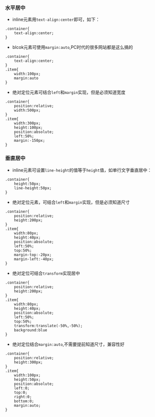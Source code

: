### 水平居中
 - inline元素用`text-align:center`即可，如下：
 ```
 .container{
     text-align:center;
 }
 ```
 
 - blcok元素可使用`margin:auto`,PC时代的很多网站都是这么搞的
 ```
 .container{
     text-align:center;
 }
 .item{
     width:100px;
     margin:auto
 }
 ```
 
 - 绝对定位元素可结合`left`和`margin`实现，但是必须知道宽度
 ```
 .container{
     position:relative;
     width:500px;
 }
 .item{
     width:300px;
     height:100px;
     position:absolute;
     left:50%;
     margin:-150px;
 }
 ```
 
 ### 垂直居中
 - inline元素可设置`line-height`的值等于`height`值，如单行文字垂直居中：
 ```
 .container{
     height:50px;
     line-height:50px;
 }
 ```
 - 绝对定位元素，可结合`left`和`margin`实现，但是必须知道尺寸
```
.container{
    position:relative;
    height:200px;
}
.item{
    width:80px;
    height:40px;
    position:absolute;
    left:50%;
    top:50%;
    margin-top:-20px;
    margin-left:-40px;
}
```

- 绝对定位可结合`transform`实现居中

```
.container{
    position:relative;
    height:200px;
}
.item{
    width:80px;
    height:40px;
    position:absolute;
    left:50%;
    top:50%;
    transform:translate(-50%,-50%);
    background:blue
}
```

- 绝对定位结合`margin:auto`,不需要提前知道尺寸，兼容性好
```
.container{
    position:relative;
    height:300px;
}
.item{
    width:100px;
    height:50px;
    position:absolute;
    left:0;
    top:0;
    right:0;
    bottom:0;
    margin:auto;
}
```
 
 